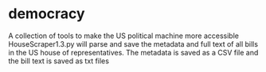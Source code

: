 # democracy
A collection of tools to make the US political machine more accessible
HouseScraper1.3.py will parse and save the metadata and full text of all bills in the US house of representatives. The metadata is saved as a CSV file and the bill text is saved as txt files
